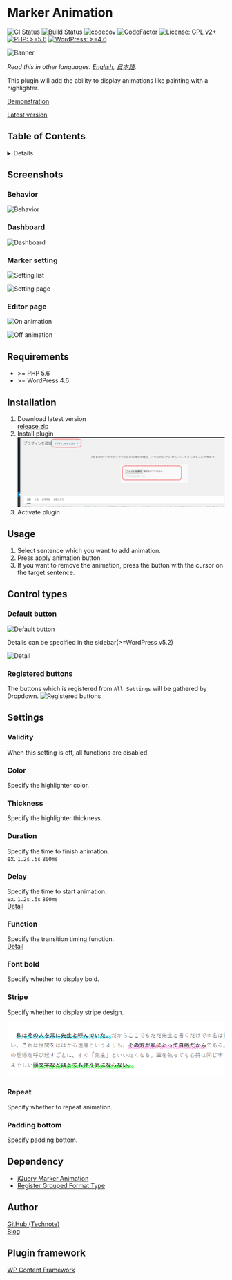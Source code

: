 # Marker Animation

[![CI Status](https://github.com/technote-space/marker-animation/workflows/CI/badge.svg)](https://github.com/technote-space/marker-animation/actions)
[![Build Status](https://travis-ci.com/technote-space/marker-animation.svg?branch=master)](https://travis-ci.com/technote-space/marker-animation)
[![codecov](https://codecov.io/gh/technote-space/marker-animation/branch/master/graph/badge.svg)](https://codecov.io/gh/technote-space/marker-animation)
[![CodeFactor](https://www.codefactor.io/repository/github/technote-space/marker-animation/badge)](https://www.codefactor.io/repository/github/technote-space/marker-animation)
[![License: GPL v2+](https://img.shields.io/badge/License-GPL%20v2%2B-blue.svg)](http://www.gnu.org/licenses/gpl-2.0.html)
[![PHP: >=5.6](https://img.shields.io/badge/PHP-%3E%3D5.6-orange.svg)](http://php.net/)
[![WordPress: >=4.6](https://img.shields.io/badge/WordPress-%3E%3D4.6-brightgreen.svg)](https://wordpress.org/)

![Banner](https://raw.githubusercontent.com/technote-space/marker-animation/images/.github/images/banner-772x250.png)

*Read this in other languages: [English](README.md), [日本語](README.ja.md).*

This plugin will add the ability to display animations like painting with a highlighter.

[Demonstration](https://technote-space.github.io/marker-animation)

[Latest version](https://github.com/technote-space/marker-animation/releases/latest/download/release.zip)

## Table of Contents

<!-- START doctoc generated TOC please keep comment here to allow auto update -->
<!-- DON'T EDIT THIS SECTION, INSTEAD RE-RUN doctoc TO UPDATE -->
<details>
<summary>Details</summary>

- [Screenshots](#screenshots)
  - [Behavior](#behavior)
  - [Dashboard](#dashboard)
  - [Marker setting](#marker-setting)
  - [Editor page](#editor-page)
- [Requirements](#requirements)
- [Installation](#installation)
- [Usage](#usage)
- [Control types](#control-types)
  - [Default button](#default-button)
  - [Registered buttons](#registered-buttons)
- [Settings](#settings)
  - [Validity](#validity)
  - [Color](#color)
  - [Thickness](#thickness)
  - [Duration](#duration)
  - [Delay](#delay)
  - [Function](#function)
  - [Font bold](#font-bold)
  - [Stripe](#stripe)
  - [Repeat](#repeat)
  - [Padding bottom](#padding-bottom)
- [Dependency](#dependency)
- [Author](#author)
- [Plugin framework](#plugin-framework)

</details>
<!-- END doctoc generated TOC please keep comment here to allow auto update -->

## Screenshots
### Behavior

![Behavior](https://raw.githubusercontent.com/technote-space/marker-animation/images/.github/images/screenshot-1.gif)

### Dashboard

![Dashboard](https://raw.githubusercontent.com/technote-space/marker-animation/images/.github/images/201905201411.png)

### Marker setting

![Setting list](https://raw.githubusercontent.com/technote-space/marker-animation/images/.github/images/201905201412.png)

![Setting page](https://raw.githubusercontent.com/technote-space/marker-animation/images/.github/images/201905201414.png)

### Editor page
  
![On animation](https://raw.githubusercontent.com/technote-space/marker-animation/images/.github/images/screenshot-9.gif)

![Off animation](https://raw.githubusercontent.com/technote-space/marker-animation/images/.github/images/screenshot-10.gif)

## Requirements
- \>= PHP 5.6
- \>= WordPress 4.6

## Installation
1. Download latest version  
[release.zip](https://github.com/technote-space/marker-animation/releases/latest/download/release.zip)
1. Install plugin
![install](https://raw.githubusercontent.com/technote-space/screenshots/master/misc/install-wp-plugin.png)
1. Activate plugin

## Usage
1. Select sentence which you want to add animation.
1. Press apply animation button.
1. If you want to remove the animation, press the button with the cursor on the target sentence.

## Control types
### Default button
![Default button](https://raw.githubusercontent.com/technote-space/marker-animation/images/.github/images/201902051620.png)  

Details can be specified in the sidebar(\>=WordPress v5.2)

![Detail](https://raw.githubusercontent.com/technote-space/marker-animation/images/.github/images/201905201416.png)  

### Registered buttons
The buttons which is registered from `All Settings` will be gathered by Dropdown.
![Registered buttons](https://raw.githubusercontent.com/technote-space/marker-animation/images/.github/images/201902051621.png)

## Settings
### Validity
When this setting is off, all functions are disabled.

### Color
Specify the highlighter color.

### Thickness
Specify the highlighter thickness.

### Duration
Specify the time to finish animation.  
ex. `1.2s`  `.5s`  `800ms`

### Delay
Specify the time to start animation.  
ex. `1.2s`  `.5s`  `800ms`  
[Detail](https://developer.mozilla.org/en-US/docs/Web/CSS/transition-delay)

### Function
Specify the transition timing function.  
[Detail](https://developer.mozilla.org/en-US/docs/Web/CSS/transition-timing-function)  

### Font bold
Specify whether to display bold. 

### Stripe
Specify whether to display stripe design.

![Stripe](https://raw.githubusercontent.com/technote-space/jquery.marker-animation/images/stripe.png)  

### Repeat
Specify whether to repeat animation.

### Padding bottom
Specify padding bottom.

## Dependency
- [jQuery Marker Animation](https://github.com/technote-space/jquery.marker-animation)
- [Register Grouped Format Type](https://github.com/technote-space/register-grouped-format-type)

## Author
[GitHub (Technote)](https://github.com/technote-space)  
[Blog](https://technote.space)

## Plugin framework
[WP Content Framework](https://github.com/wp-content-framework/core)
